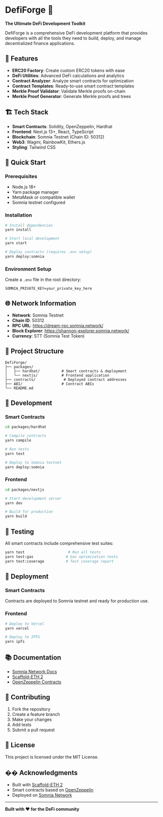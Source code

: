 # DefiForge 🚀

**The Ultimate DeFi Development Toolkit**

DefiForge is a comprehensive DeFi development platform that provides developers with all the tools they need to build, deploy, and manage decentralized finance applications.

## 🌟 Features

- **ERC20 Factory**: Create custom ERC20 tokens with ease
- **DeFi Utilities**: Advanced DeFi calculations and analytics
- **Contract Analyzer**: Analyze smart contracts for optimization
- **Contract Templates**: Ready-to-use smart contract templates
- **Merkle Proof Validator**: Validate Merkle proofs on-chain
- **Merkle Proof Generator**: Generate Merkle proofs and trees

## 🏗️ Tech Stack

- **Smart Contracts**: Solidity, OpenZeppelin, Hardhat
- **Frontend**: Next.js 13+, React, TypeScript
- **Blockchain**: Somnia Testnet (Chain ID: 50312)
- **Web3**: Wagmi, RainbowKit, Ethers.js
- **Styling**: Tailwind CSS

## 🚀 Quick Start

### Prerequisites

- Node.js 18+
- Yarn package manager
- MetaMask or compatible wallet
- Somnia testnet configured

### Installation

```bash
# Install dependencies
yarn install

# Start local development
yarn start

# Deploy contracts (requires .env setup)
yarn deploy:somnia
```

### Environment Setup

Create a `.env` file in the root directory:

```env
SOMNIA_PRIVATE_KEY=your_private_key_here
```

## 🌐 Network Information

- **Network**: Somnia Testnet
- **Chain ID**: 50312
- **RPC URL**: https://dream-rpc.somnia.network/
- **Block Explorer**: https://shannon-explorer.somnia.network/
- **Currency**: STT (Somnia Test Token)

## 📁 Project Structure

```
DefiForge/
├── packages/
│   ├── hardhat/          # Smart contracts & deployment
│   └── nextjs/           # Frontend application
├── contracts/             # Deployed contract addresses
├── ABI/                  # Contract ABIs
└── README.md
```

## 🔧 Development

### Smart Contracts

```bash
cd packages/hardhat

# Compile contracts
yarn compile

# Run tests
yarn test

# Deploy to Somnia testnet
yarn deploy:somnia
```

### Frontend

```bash
cd packages/nextjs

# Start development server
yarn dev

# Build for production
yarn build
```

## 🧪 Testing

All smart contracts include comprehensive test suites:

```bash
yarn test                    # Run all tests
yarn test:gas               # Gas optimization tests
yarn test:coverage          # Test coverage report
```

## 🚀 Deployment

### Smart Contracts

Contracts are deployed to Somnia testnet and ready for production use.

### Frontend

```bash
# Deploy to Vercel
yarn vercel

# Deploy to IPFS
yarn ipfs
```

## 📚 Documentation

- [Somnia Network Docs](https://docs.somnia.network/)
- [Scaffold-ETH 2](https://docs.scaffoldeth.io/)
- [OpenZeppelin Contracts](https://docs.openzeppelin.com/contracts/)

## 🤝 Contributing

1. Fork the repository
2. Create a feature branch
3. Make your changes
4. Add tests
5. Submit a pull request

## 📄 License

This project is licensed under the MIT License.

## �� Acknowledgments

- Built with [Scaffold-ETH 2](https://github.com/scaffold-eth/scaffold-eth-2)
- Smart contracts based on [OpenZeppelin](https://openzeppelin.com/)
- Deployed on [Somnia Network](https://somnia.network/)

---

**Built with ❤️ for the DeFi community**
